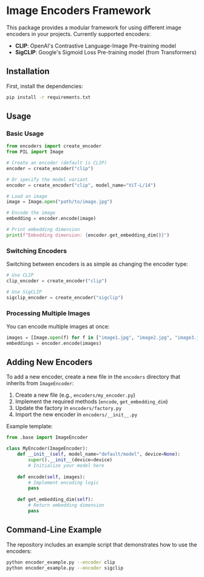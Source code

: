 # Image Encoders Framework

This package provides a modular framework for using different image encoders in your projects. Currently supported encoders:

- **CLIP**: OpenAI's Contrastive Language-Image Pre-training model
- **SigCLIP**: Google's Sigmoid Loss Pre-training model (from Transformers)

## Installation

First, install the dependencies:

```bash
pip install -r requirements.txt
```

## Usage

### Basic Usage

```python
from encoders import create_encoder
from PIL import Image

# Create an encoder (default is CLIP)
encoder = create_encoder("clip")

# Or specify the model variant
encoder = create_encoder("clip", model_name="ViT-L/14")

# Load an image
image = Image.open("path/to/image.jpg")

# Encode the image
embedding = encoder.encode(image)

# Print embedding dimension
print(f"Embedding dimension: {encoder.get_embedding_dim()}")
```

### Switching Encoders

Switching between encoders is as simple as changing the encoder type:

```python
# Use CLIP
clip_encoder = create_encoder("clip")

# Use SigCLIP
sigclip_encoder = create_encoder("sigclip")
```

### Processing Multiple Images

You can encode multiple images at once:

```python
images = [Image.open(f) for f in ["image1.jpg", "image2.jpg", "image3.jpg"]]
embeddings = encoder.encode(images)
```

## Adding New Encoders

To add a new encoder, create a new file in the `encoders` directory that inherits from `ImageEncoder`:

1. Create a new file (e.g., `encoders/my_encoder.py`)
2. Implement the required methods (`encode`, `get_embedding_dim`) 
3. Update the factory in `encoders/factory.py`
4. Import the new encoder in `encoders/__init__.py`

Example template:

```python
from .base import ImageEncoder

class MyEncoder(ImageEncoder):
    def __init__(self, model_name="default/model", device=None):
        super().__init__(device=device)
        # Initialize your model here
        
    def encode(self, images):
        # Implement encoding logic
        pass
        
    def get_embedding_dim(self):
        # Return embedding dimension
        pass
```

## Command-Line Example

The repository includes an example script that demonstrates how to use the encoders:

```bash
python encoder_example.py --encoder clip
python encoder_example.py --encoder sigclip
``` 